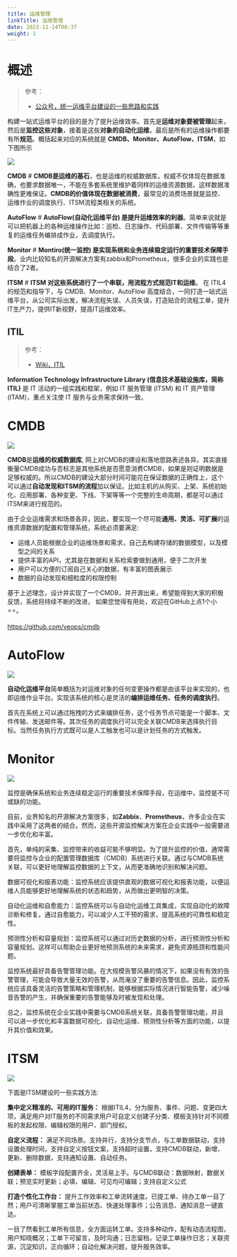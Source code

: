 ```yaml
---
title: 运维管理
linkTitle: 运维管理
date: 2023-11-14T08:37
weight: 1
---
```


# 概述

> 参考：
> 
> - [公众号，统一运维平台建设的一些思路和实践](https://mp.weixin.qq.com/s/w9eEhcVw89t2NgZaul48Ag)

构建一站式运维平台的目的是为了提升运维效率。首先是**运维对象要被管理**起来，然后是**监控这些对象**，接着是这些**对象的自动化运维**，最后是所有的运维操作都要有所**规范**。概括起来对应的系统就是 **CMDB、Monitor、AutoFlow、ITSM**，如下图所示

![](https://mmbiz.qpic.cn/sz_mmbiz_png/qI6rweQTemujianDFBdhI7rcA2ndtEkGwXdMtM40Xfln71AHzFtANZt4ibn0KEUFnY5bpYkzpThhlml7N0hKI34g/640?wx_fmt=png&wxfrom=5&wx_lazy=1&wx_co=1)

**CMDB** # **CMDB是运维的基石**，也是运维的权威数据库，权威不仅体现在数据准确，也要求数据唯一，不能在多套系统里维护着同样的运维资源数据，这样数据准确性更难保证。**CMDB的价值体现在数据被消费**，最常见的消费场景就是监控、运维作业的调度执行、ITSM流程类相关的系统。

**AutoFlow** # **AutoFlow(自动化运维平台) 是提升运维效率的利器**。简单来说就是可以把机器上的各种运维操作比如：巡检、日志操作、代码部署、文件传输等等重复的运维任务编排成作业，去调度执行。

**Monitor** # **Montiro(统一监控) 是实现系统和业务连续稳定运行的重要技术保障手段**。业内比较知名的开源解决方案有zabbix和Prometheus，很多企业的实践也是结合了2者。

**ITSM** # **ITSM 对这些系统进行了一个串联，用流程方式规范IT和运维**。 在 ITIL4 的规范和指导下，与 CMDB、Monitor、AutoFlow 高度结合，一同打造一站式运维平台，从公司实际出发，解决流程失误、人员失误，打造贴合的流程工单，提升IT生产力，提供IT新视野，提高IT运维效率。

## ITIL

> 参考：
> 
> - [Wiki，ITIL](https://en.wikipedia.org/wiki/ITIL)

**Information Technology Infrastructure Library (信息技术基础设施库，简称 ITIL)** 是 IT 活动的一组实践和框架，例如 IT 服务管理 (ITSM) 和 IT 资产管理 (ITAM)，重点关注使 IT 服务与业务需求保持一致。


# CMDB

![](https://mmbiz.qpic.cn/sz_mmbiz_png/qI6rweQTemujianDFBdhI7rcA2ndtEkGwtuiaE8jBzpicjYQsbHSYErhiavSH1A1S57MSNC3EO4D63E610OVQdoyuQ/640?wx_fmt=png&wxfrom=5&wx_lazy=1&wx_co=1)

**CMDB**是**运维的权威数据库**, 网上对CMDB的建设和落地思路表述各异。其实直接衡量CMDB成功与否标志是其他系统是否愿意消费CMDB，如果是则证明数据是足够权威的。所以CMDB的建设大部分时间可能花在保证数据的正确性上，这个可以通过**自动发现和ITSM的流程**加以保证。比如主机的从购买、上架、系统初始化、应用部署、各种变更、下线、下架等等一个完整的生命周期，都是可以通过ITSM来进行规范的。

由于企业运维需求和场景各异，因此，要实现一个尽可能**通用、灵活、可扩展**的运维资源数据的配置和管理系统，系统必须要满足:

*   运维人员能根据企业的运维场景和需求，自己去构建存储的数据模型，以及模型之间的关系
*   提供丰富的API，尤其是在数据和关系检索要做到通用，便于二次开发
*   用户可以方便的订阅自己关心的数据，有丰富的图表展示
*   数据的自动发现和细粒度的权限控制


基于上述理念，设计并实现了一个CMDB，并开源出来，希望能得到大家的积极反馈，系统将持续不断的改进， 如果您觉得有用处，欢迎在GitHub上点1个小⭐️⭐️。

https://github.com/veops/cmdb

# AutoFlow

![](https://mmbiz.qpic.cn/sz_mmbiz_png/qI6rweQTemujianDFBdhI7rcA2ndtEkGwa6O9ozCYqm1zOriaILMvA5GWzRo05429KekLFxqpNBUbdXsDdPTpLKA/640?wx_fmt=png&wxfrom=5&wx_lazy=1&wx_co=1)

**自动化运维平台**简单概括为对运维对象的任何变更操作都是由该平台来实现的，也即运维作业平台。实现该系统的核心是灵活的**编排运维任务、任务的调度执行**。

首先在系统上可以通过拖拽的方式来编排任务，这个任务节点可能是一个脚本、文件传输、发送邮件等。其次任务的调度执行可以完全关联CMDB来选择执行目标。当然任务执行方式既可以是人工触发也可以是计划任务的方式触发。

# Monitor

![](https://mmbiz.qpic.cn/sz_mmbiz_png/qI6rweQTemujianDFBdhI7rcA2ndtEkGwDicDDkZ1a6B1a2FsZQCE7R5n6X0ibKicTcCc96hbiahicR1KiaK0XuYWv02A/640?wx_fmt=png&wxfrom=5&wx_lazy=1&wx_co=1)

监控是确保系统和业务连续稳定运行的重要技术保障手段，在运维中，监控是不可或缺的功能。

目前，业界知名的开源解决方案很多，如**Zabbix**、**Prometheus**，许多企业在实践中采用了这两者的结合。然而，这些开源监控解决方案在企业实践中一般需要进一步优化和丰富。

首先，单纯的采集、监控带来的收益可能不够明显。为了提升监控的价值，通常需要将监控与企业的配置管理数据库（CMDB）系统进行关联。通过与CMDB系统关联，可以更好地理解监控数据的上下文，从而更准确地识别和解决问题。

数据可视化和报表功能：监控系统应该提供直观的数据可视化和报表功能，以便运维人员能够更好地理解系统的状态和趋势，从而做出更明智的决策。

自动化运维和自愈能力：监控系统可以与自动化运维工具集成，实现自动化的故障诊断和修复。通过自愈能力，可以减少人工干预的需求，提高系统的可靠性和稳定性。

预测性分析和容量规划：监控系统可以通过对历史数据的分析，进行预测性分析和容量规划。这样可以帮助企业更好地预测系统的未来需求，避免资源瓶颈和性能问题。

监控系统最好具备告警管理功能。在大规模告警风暴的情况下，如果没有有效的告警管理，可能会导致大量无效的告警，从而淹没了重要的告警信息。因此，监控系统应该具备灵活的告警策略和管理机制，能够根据实际情况进行智能告警，减少噪音告警的产生，并确保重要的告警能够及时被发现和处理。

总之，监控系统在企业实践中需要与CMDB系统关联，具备告警管理功能，并且可以进一步优化和丰富数据可视化、自动化运维、预测性分析等方面的功能，以提升其价值和效果。

# ITSM

![](https://mmbiz.qpic.cn/sz_mmbiz_png/qI6rweQTemujianDFBdhI7rcA2ndtEkGwXWS4cyiae3tdGKOkVkdibJ6MZsBjR12UpelYIIH6ey96SV8gzj9otHeA/640?wx_fmt=png&wxfrom=5&wx_lazy=1&wx_co=1)

下面是ITSM建设的一些实践方法:

**集中定义精准的、可用的IT服务：** 根据ITIL4，分为服务、事件、问题、变更四大项，满足用户对IT服务的不同需求用户可自定义创建子分类、模板支持针对不同模板的发起权限、编辑权限的用户、部门授权。

**自定义流程：** 满足不同场景。支持并行，支持分支节点，与工单数据联动，支持设置处理时间，支持自定义按钮文案，支持超时设置，支持CMDB联动，新增、更新、删除数据，支持通知设置、自动任务。

**创建表单：** 模板字段配置齐全，灵活易上手。与CMDB联动：数据映射，数据关联；预览实时更新；必填、编辑、可见均可编辑；支持自定义公式

**打造个性化工作台：** 提升工作效率和工单流转速度。已提工单、待办工单一目了然；用户可清晰掌握工单当前状态、快速处理事件；公告消息、通知消息一键直达。

一目了然看到工单所有信息，全方面运转工单。支持多种动作，配有动态流程图，用户知晓概况；工单下可留言，及时沟通；日志留档，记录工单操作日志；关联资源，沉淀知识，正向循环；自动化解决问题，提升服务效率。
